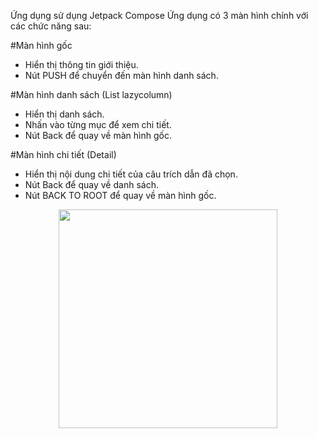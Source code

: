 Ứng dụng sử dụng Jetpack Compose
Ứng dụng có 3 màn hình chính với các chức năng sau:

#Màn hình gốc
- Hiển thị thông tin giới thiệu.
- Nút PUSH để chuyển đến màn hình danh sách.
  
#Màn hình danh sách (List lazycolumn)
- Hiển thị danh sách.
- Nhấn vào từng mục để xem chi tiết.
- Nút Back để quay về màn hình gốc.

#Màn hình chi tiết (Detail)
- Hiển thị nội dung chi tiết của câu trích dẫn đã chọn.
- Nút Back để quay về danh sách.
- Nút BACK TO ROOT để quay về màn hình gốc.

<div style="text-align: center;">
  <img src="Test_app-ezgif.com-video-to-gif-converter.gif" width="350">
</div>



